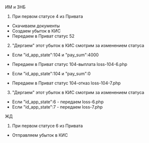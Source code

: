 ИМ и ЗНБ
1. При первом статусе 4 из Привата

- Скачиваем документы
- Создаем убыток в КИС
- Передаем в Приват статус 52

2. "Дергаем" этот убыток в КИС смотрим за изменением статуса
- Если "id_app_state":104 и "pay_sum":4000
- Передаем в Приват статус 104-выплата loss-104-6.php

- Если "id_app_state":104 и "pay_sum":0
- Передаем в Приват статус 104-отказ loss-104-7.php

3. "Дергаем" этот убыток в КИС смотрим за изменением статуса
- Если "id_app_state":6 - передаем loss-6.php
- Если "id_app_state":7 - передаем loss-7.php


ЖД
1. При первом статусе 6 из Привата
- Отправляем убыток в КИС